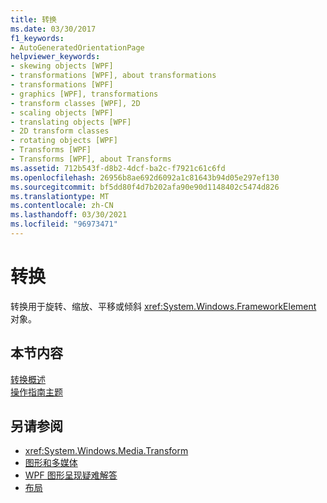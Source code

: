 ```yaml
---
title: 转换
ms.date: 03/30/2017
f1_keywords:
- AutoGeneratedOrientationPage
helpviewer_keywords:
- skewing objects [WPF]
- transformations [WPF], about transformations
- transformations [WPF]
- graphics [WPF], transformations
- transform classes [WPF], 2D
- scaling objects [WPF]
- translating objects [WPF]
- 2D transform classes
- rotating objects [WPF]
- Transforms [WPF]
- Transforms [WPF], about Transforms
ms.assetid: 712b543f-d8b2-4dcf-ba2c-f7921c61c6fd
ms.openlocfilehash: 26956b8ae692d6092a1c81643b94d05e297ef130
ms.sourcegitcommit: bf5dd80f4d7b202afa90e90d1148402c5474d826
ms.translationtype: MT
ms.contentlocale: zh-CN
ms.lasthandoff: 03/30/2021
ms.locfileid: "96973471"
---
```

# <a name="transformations"></a>转换
转换用于旋转、缩放、平移或倾斜 <xref:System.Windows.FrameworkElement> 对象。  
  
## <a name="in-this-section"></a>本节内容  
 [转换概述](transforms-overview.md)  
 [操作指南主题](transformations-how-to-topics.md)  
  
## <a name="see-also"></a>另请参阅

- <xref:System.Windows.Media.Transform>
- [图形和多媒体](index.md)
- [WPF 图形呈现疑难解答](wpf-graphics-rendering-overview.md)
- [布局](../advanced/layout.md)
